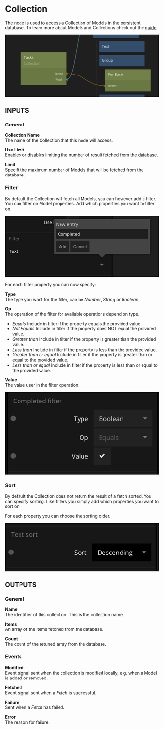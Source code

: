 # Collection

The node is used to access a Collection of Models in the persistent database. To learn more about Models and Collections check out the [guide](/guides/models-and-collections.md).

![](collection.png ':class=img-size-m')

## INPUTS

### General

**Collection Name**  
The name of the Collection that this node will access.

**Use Limit**  
Enables or disables limiting the number of result fetched from the database.

**Limit**  
Specift the maximum number of Models that will be fetched from the database.

### Filter

By default the Collection will fetch all Models, you can however add a filter. You can filter on Model properties. Add which properties you want to filter on.

![](collection-filter.png ':class=img-size-m')

For each filter property you can now specify:

**Type**  
The type you want for the filter, can be *Number*, *String* or *Boolean*.

**Op**  
The operation of the filter for available operations depend on type.

* *Equals* Include in filter if the property equals the provided value.
* *Not Equals* Include in filter if the property does NOT equal the provided value.
* *Greater than* Include in filter if the property is greater than the provided value.
* *Less than* Include in filter if the property is less than the provided value.
* *Greater than or equal* Include in filter if the property is greater than or equal to the provided value.
* *Less than or equal* Include in filter if the property is less than or equal to the provided value.

**Value**  
The value user in the filter operation.

![](collection-filter-2.png ':class=img-size-m')

### Sort
By default the Collection does not return the result of a fetch sorted. You can specify sorting. Like filters you simply add which properties you want to sort on.

For each property you can choose the sorting order.

![](collection-sort.png ':class=img-size-m')

## OUTPUTS

### General

**Name**  
The identifier of this collection. This is the collection name.

**Items**  
An array of the items fetched from the database.

**Count**  
The count of the retuned array from the database.

### Events

**Modified**  
Event signal sent when the collection is modified locally, e.g. when a Model is added or removed.

**Fetched**  
Event signal sent when a *Fetch* is successful.

**Failure**  
Sent when a *Fetch* has failed.

**Error**  
The reason for failure.


